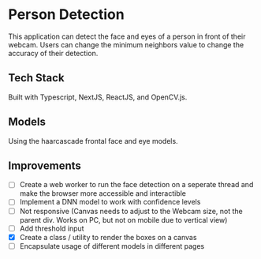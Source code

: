 # Person Detection

This application can detect the face and eyes of a person in front of their webcam. Users can change the minimum neighbors value to change the accuracy of their detection.

## Tech Stack

Built with Typescript, NextJS, ReactJS, and OpenCV.js.

## Models

Using the haarcascade frontal face and eye models.

## Improvements

-   [ ] Create a web worker to run the face detection on a seperate thread and make the browser more accessible and interactible
-   [ ] Implement a DNN model to work with confidence levels
-   [ ] Not responsive (Canvas needs to adjust to the Webcam size, not the parent div. Works on PC, but not on mobile due to vertical view)
-   [ ] Add threshold input
-   [x] Create a class / utility to render the boxes on a canvas
-   [ ] Encapsulate usage of different models in different pages
